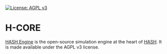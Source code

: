 [![License: AGPL v3](https://img.shields.io/badge/License-AGPL%20v3-blue.svg)](https://www.gnu.org/licenses/agpl-3.0)

# H-CORE
[HASH Engine](https://hash.ai/engine) is the open-source simulation engine at the heart of [HASH](https://hash.ai/). It is made available under the AGPL v3 license.
